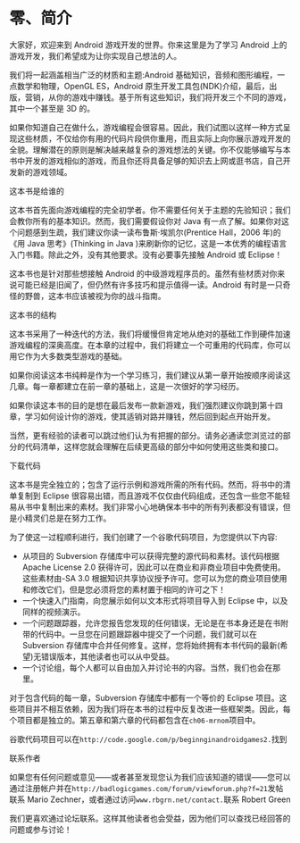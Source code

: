 # 零、简介

大家好，欢迎来到 Android 游戏开发的世界。你来这里是为了学习 Android 上的游戏开发，我们希望成为让你实现自己想法的人。

我们将一起涵盖相当广泛的材质和主题:Android 基础知识，音频和图形编程，一点数学和物理，OpenGL ES，Android 原生开发工具包(NDK)介绍，最后，出版，营销，从你的游戏中赚钱。基于所有这些知识，我们将开发三个不同的游戏，其中一个甚至是 3D 的。

如果你知道自己在做什么，游戏编程会很容易。因此，我们试图以这样一种方式呈现这些材质，不仅给你有用的代码片段供你重用，而且实际上向你展示游戏开发的全貌。理解潜在的原则是解决越来越复杂的游戏想法的关键。你不仅能够编写与本书中开发的游戏相似的游戏，而且你还将具备足够的知识去上网或逛书店，自己开发新的游戏领域。

这本书是给谁的

这本书首先面向游戏编程的完全初学者。你不需要任何关于主题的先验知识；我们会教你所有的基本知识。然而，我们需要假设你对 Java 有一点了解。如果你对这个问题感到生疏，我们建议你读一读布鲁斯·埃凯尔(Prentice Hall，2006 年)的《用 Java 思考》(Thinking in Java )来刷新你的记忆，这是一本优秀的编程语言入门书籍。除此之外，没有其他要求。没有必要事先接触 Android 或 Eclipse！

这本书也是针对那些想接触 Android 的中级游戏程序员的。虽然有些材质对你来说可能已经是旧闻了，但仍然有许多技巧和提示值得一读。Android 有时是一只奇怪的野兽，这本书应该被视为你的战斗指南。

这本书的结构

这本书采用了一种迭代的方法，我们将缓慢但肯定地从绝对的基础工作到硬件加速游戏编程的深奥高度。在本章的过程中，我们将建立一个可重用的代码库，你可以用它作为大多数类型游戏的基础。

如果你阅读这本书纯粹是作为一个学习练习，我们建议从第一章开始按顺序阅读这几章。每一章都建立在前一章的基础上，这是一次很好的学习经历。

如果你读这本书的目的是想在最后发布一款新游戏，我们强烈建议你跳到第十四章，学习如何设计你的游戏，使其适销对路并赚钱，然后回到起点开始开发。

当然，更有经验的读者可以跳过他们认为有把握的部分。请务必通读您浏览过的部分的代码清单，这样您就会理解在后续更高级的部分中如何使用这些类和接口。

下载代码

这本书是完全独立的；包含了运行示例和游戏所需的所有代码。然而，将书中的清单复制到 Eclipse 很容易出错，而且游戏不仅仅由代码组成，还包含一些您不能轻易从书中复制出来的素材。我们非常小心地确保本书中的所有列表都没有错误，但是小精灵们总是在努力工作。

为了使这一过程顺利进行，我们创建了一个谷歌代码项目，为您提供以下内容:

*   从项目的 Subversion 存储库中可以获得完整的源代码和素材。该代码根据 Apache License 2.0 获得许可，因此可以在商业和非商业项目中免费使用。这些素材由-SA 3.0 根据知识共享协议授予许可。您可以为您的商业项目使用和修改它们，但是您必须将您的素材置于相同的许可之下！
*   一个快速入门指南，向您展示如何以文本形式将项目导入到 Eclipse 中，以及同样的视频演示。
*   一个问题跟踪器，允许您报告您发现的任何错误，无论是在书本身还是在书附带的代码中。一旦您在问题跟踪器中提交了一个问题，我们就可以在 Subversion 存储库中合并任何修复。这样，您将始终拥有本书代码的最新(希望)无错误版本，其他读者也可以从中受益。
*   一个讨论组，每个人都可以自由加入并讨论书的内容。当然，我们也会在那里。

对于包含代码的每一章，Subversion 存储库中都有一个等价的 Eclipse 项目。这些项目并不相互依赖，因为我们将在本书的过程中反复改进一些框架类。因此，每个项目都是独立的。第五章和第六章的代码都包含在`ch06-mrnom`项目中。

谷歌代码项目可以在`http://code.google.com/p/beginnginandroidgames2.`找到

联系作者

如果您有任何问题或意见——或者甚至发现您认为我们应该知道的错误——您可以通过注册帐户并在`http://badlogicgames.com/forum/viewforum.php?f=21`发帖联系 Mario Zechner，或者通过访问`www.rbgrn.net/contact.`联系 Robert Green

我们更喜欢通过论坛联系。这样其他读者也会受益，因为他们可以查找已经回答的问题或参与讨论！